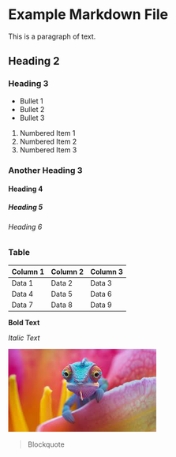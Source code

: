 # Example Markdown File

This is a paragraph of text.

## Heading 2

### Heading 3

- Bullet 1
- Bullet 2
- Bullet 3

1. Numbered Item 1
2. Numbered Item 2
3. Numbered Item 3

### Another Heading 3

#### Heading 4

##### Heading 5

###### Heading 6

### Table

| Column 1 | Column 2 | Column 3 |
|----------|----------|----------|
| Data 1   | Data 2   | Data 3   |
| Data 4   | Data 5   | Data 6   |
| Data 7   | Data 8   | Data 9   |

**Bold Text**

*Italic Text*

[Link to Google]: https://www.google.com

![Image](Chameleon_image.jpeg)

> Blockquote

